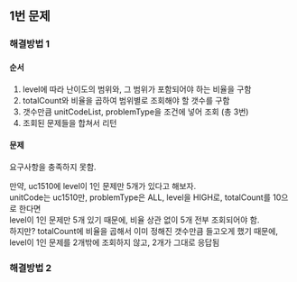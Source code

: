 
## 1번 문제

### 해결방법 1

#### 순서
1. level에 따라 난이도의 범위와, 그 범위가 포함되어야 하는 비율을 구함
2. totalCount와 비율을 곱하여 범위별로 조회해야 할 갯수를 구함
3. 갯수만큼 unitCodeList, problemType을 조건에 넣어 조회 (총 3번)
4. 조회된 문제들을 합쳐서 리턴

#### 문제
요구사항을 충족하지 못함.

만약, uc1510에 level이 1인 문제만 5개가 있다고 해보자.  
unitCode는 uc1510만, problemType은 ALL, level을 HIGH로, totalCount를 10으로 한다면  
level이 1인 문제만 5개 있기 때문에, 비율 상관 없이 5개 전부 조회되어야 함.  
하지만? totalCount에 비율을 곱해서 이미 정해진 갯수만큼 들고오게 했기 때문에,  
level이 1인 문제를 2개밖에 조회하지 않고, 2개가 그대로 응답됨


### 해결방법 2
